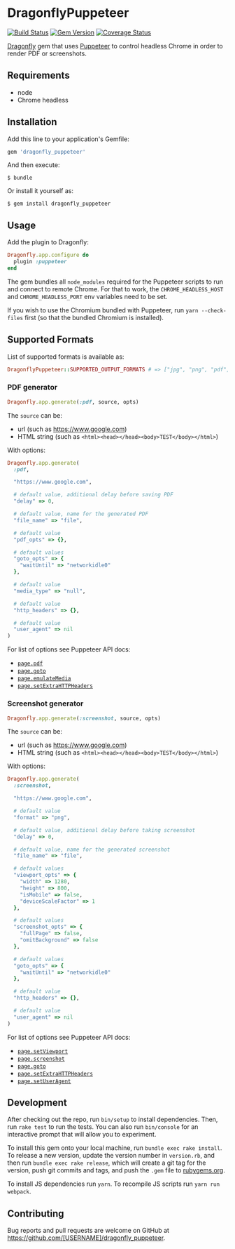 # DragonflyPuppeteer

[![Build Status](https://travis-ci.org/tomasc/dragonfly_puppeteer.svg)](https://travis-ci.org/tomasc/dragonfly_puppeteer) [![Gem Version](https://badge.fury.io/rb/dragonfly_puppeteer.svg)](http://badge.fury.io/rb/dragonfly_puppeteer) [![Coverage Status](https://img.shields.io/coveralls/tomasc/dragonfly_puppeteer.svg)](https://coveralls.io/r/tomasc/dragonfly_puppeteer)

[Dragonfly](https://github.com/markevans/dragonfly) gem that uses [Puppeteer](https://github.com/GoogleChrome/puppeteer) to control headless Chrome in order to render PDF or screenshots.

## Requirements

* node
* Chrome headless

## Installation

Add this line to your application's Gemfile:

```ruby
gem 'dragonfly_puppeteer'
```

And then execute:

    $ bundle

Or install it yourself as:

    $ gem install dragonfly_puppeteer

## Usage

Add the plugin to Dragonfly:

```ruby
Dragonfly.app.configure do
  plugin :puppeteer
end
```

The gem bundles all `node_modules` required for the Puppeteer scripts to run and connect to remote Chrome. For that to work, the `CHROME_HEADLESS_HOST` and `CHROME_HEADLESS_PORT` env variables need to be set.

If you wish to use the Chromium bundled with Puppeteer, run `yarn --check-files` first (so that the bundled Chromium is installed).

## Supported Formats

List of supported formats is available as:

```ruby
DragonflyPuppeteer::SUPPORTED_OUTPUT_FORMATS # => ["jpg", "png", "pdf", …]
```

### PDF generator

```ruby
Dragonfly.app.generate(:pdf, source, opts)
```

The `source` can be:
* url (such as https://www.google.com)
* HTML string (such as `<html><head></head><body>TEST</body></html>`)

With options:

```ruby
Dragonfly.app.generate(
  :pdf,

  "https://www.google.com",

  # default value, additional delay before saving PDF
  "delay" => 0,

  # default value, name for the generated PDF
  "file_name" => "file",

  # default value
  "pdf_opts" => {},

  # default values
  "goto_opts" => {
    "waitUntil" => "networkidle0"
  },

  # default value
  "media_type" => "null",

  # default value
  "http_headers" => {},

  # default value
  "user_agent" => nil
)
```

For list of options see Puppeteer API docs:
* [`page.pdf`](https://github.com/GoogleChrome/puppeteer/blob/master/docs/api.md#pagepdfoptions)
* [`page.goto`](https://github.com/GoogleChrome/puppeteer/blob/master/docs/api.md#pagegotourl-options)
* [`page.emulateMedia`](https://github.com/GoogleChrome/puppeteer/blob/master/docs/api.md#pageemulatemediamediatype)
* [`page.setExtraHTTPHeaders`](https://github.com/GoogleChrome/puppeteer/blob/master/docs/api.md#pagesetextrahttpheadersheaders)

### Screenshot generator

```ruby
Dragonfly.app.generate(:screenshot, source, opts)
```

The `source` can be:
* url (such as https://www.google.com)
* HTML string (such as `<html><head></head><body>TEST</body></html>`)

With options:

```ruby
Dragonfly.app.generate(
  :screenshot,

  "https://www.google.com",

  # default value
  "format" => "png",

  # default value, additional delay before taking screenshot
  "delay" => 0,

  # default value, name for the generated screenshot
  "file_name" => "file",

  # default values
  "viewport_opts" => {
    "width" => 1280,
    "height" => 800,
    "isMobile" => false,
    "deviceScaleFactor" => 1
  },

  # default values
  "screenshot_opts" => {
    "fullPage" => false,
    "omitBackground" => false
  },

  # default values
  "goto_opts" => {
    "waitUntil" => "networkidle0"
  },

  # default value
  "http_headers" => {},

  # default value
  "user_agent" => nil
)
```

For list of options see Puppeteer API docs:
* [`page.setViewport`](https://github.com/GoogleChrome/puppeteer/blob/master/docs/api.md#pagesetviewportviewport)
* [`page.screenshot`](https://github.com/GoogleChrome/puppeteer/blob/master/docs/api.md#pagescreenshotoptions)
* [`page.goto`](https://github.com/GoogleChrome/puppeteer/blob/master/docs/api.md#pagegotourl-options)
* [`page.setExtraHTTPHeaders`](https://github.com/GoogleChrome/puppeteer/blob/master/docs/api.md#pagesetextrahttpheadersheaders)
* [`page.setUserAgent`](https://github.com/GoogleChrome/puppeteer/blob/master/docs/api.md#pagesetuseragentuseragent)

## Development

After checking out the repo, run `bin/setup` to install dependencies. Then, run `rake test` to run the tests. You can also run `bin/console` for an interactive prompt that will allow you to experiment.

To install this gem onto your local machine, run `bundle exec rake install`. To release a new version, update the version number in `version.rb`, and then run `bundle exec rake release`, which will create a git tag for the version, push git commits and tags, and push the `.gem` file to [rubygems.org](https://rubygems.org).

To install JS dependencies run `yarn`. To recompile JS scripts run `yarn run webpack`.

## Contributing

Bug reports and pull requests are welcome on GitHub at https://github.com/[USERNAME]/dragonfly_puppeteer.
